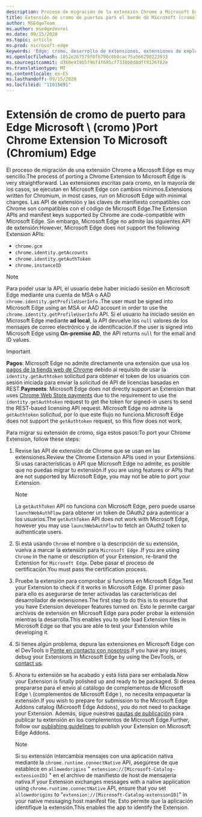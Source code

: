 ```yaml
---
description: Proceso de migración de la extensión Chrome a Microsoft Edge.
title: Extensión de cromo de puertos para el borde de Microsoft (cromo)
author: MSEdgeTeam
ms.author: msedgedevrel
ms.date: 09/15/2020
ms.topic: article
ms.prod: microsoft-edge
keywords: 'Edge: cromo, desarrollo de extensiones, extensiones de explorador, complementos, centro de Partners, desarrollador'
ms.openlocfilehash: 1852e267579f0fb790c6b8cac75a566298223933
ms.sourcegitcommit: d360e419b5f96f4f691cf7330b0d8dff9126f82e
ms.translationtype: MT
ms.contentlocale: es-ES
ms.lasthandoff: 09/15/2020
ms.locfileid: "11015691"
---
```

# <span data-ttu-id="5565b-104">Extensión de cromo de puerto para Edge Microsoft \ (cromo \)</span><span class="sxs-lookup"><span data-stu-id="5565b-104">Port Chrome Extension To Microsoft \(Chromium\) Edge</span></span>  

<span data-ttu-id="5565b-105">El proceso de migración de una extensión Chrome a Microsoft Edge es muy sencillo.</span><span class="sxs-lookup"><span data-stu-id="5565b-105">The process of porting a Chrome Extension to Microsoft Edge is very straightforward.</span></span>  <span data-ttu-id="5565b-106">Las extensiones escritas para cromo, en la mayoría de los casos, se ejecutan en Microsoft Edge con cambios mínimos.</span><span class="sxs-lookup"><span data-stu-id="5565b-106">Extensions written for Chromium, in most cases, run on Microsoft Edge with minimal changes.</span></span>  <span data-ttu-id="5565b-107">Las API de extensión y las claves de manifiesto compatibles con Chrome son compatibles con el código de Microsoft Edge.</span><span class="sxs-lookup"><span data-stu-id="5565b-107">The Extension APIs and manifest keys supported by Chrome are code-compatible with Microsoft Edge.</span></span>  <span data-ttu-id="5565b-108">Sin embargo, Microsoft Edge no admite las siguientes API de extensión:</span><span class="sxs-lookup"><span data-stu-id="5565b-108">However, Microsoft Edge does not support the following Extension APIs:</span></span>  

*   `chrome.gcm`  
*   `chrome.identity.getAccounts`  
*   `chrome.identity.getAuthToken`  
*   `chrome.instanceID`  

> [!Note]
> <span data-ttu-id="5565b-109">Para poder usar la API, el usuario debe haber iniciado sesión en Microsoft Edge mediante una cuenta de MSA o AAD `chrome.identity.getProfileUserInfo` .</span><span class="sxs-lookup"><span data-stu-id="5565b-109">The user must be signed into Microsoft Edge using an MSA or AAD account in order to use the `chrome.identity.getProfileUserInfo` API.</span></span>  <span data-ttu-id="5565b-110">Si el usuario ha iniciado sesión en Microsoft Edge mediante **ad local**, la API devuelve los `null` valores de los mensajes de correo electrónico y de identificación.</span><span class="sxs-lookup"><span data-stu-id="5565b-110">If the user is signed into Microsoft Edge using **On-premise AD**, the API returns `null` for the email and ID values.</span></span>  

> [!IMPORTANT]
> <span data-ttu-id="5565b-111">**Pagos**: Microsoft Edge no admite directamente una extensión que usa los [pagos de la tienda web de Chrome][ChromeDeveloperWebStorePayments] debido al requisito de usar la `identity.getAuthtoken` solicitud para obtener el token de los usuarios con sesión iniciada para enviar la solicitud de API de licencias basadas en REST.</span><span class="sxs-lookup"><span data-stu-id="5565b-111">**Payments**:  Microsoft Edge does not directly support an Extension that uses [Chrome Web Store payments][ChromeDeveloperWebStorePayments] due to the requirement to use the `identity.getAuthtoken` request to get the token for signed-in users to send the REST-based licensing API request.</span></span>  <span data-ttu-id="5565b-112">Microsoft Edge no admite la `getAuthtoken` solicitud, por lo que este flujo no funciona.</span><span class="sxs-lookup"><span data-stu-id="5565b-112">Microsoft Edge does not support the `getAuthtoken` request, so this flow does not work.</span></span>  

<span data-ttu-id="5565b-113">Para migrar su extensión de cromo, siga estos pasos:</span><span class="sxs-lookup"><span data-stu-id="5565b-113">To port your Chrome Extension, follow these steps:</span></span>  

1.  <span data-ttu-id="5565b-114">Revise las API de extensión de Chrome que se usan en las extensiones.</span><span class="sxs-lookup"><span data-stu-id="5565b-114">Review the Chrome Extension APIs used in your Extensions.</span></span>  <span data-ttu-id="5565b-115">Si usas características o API que Microsoft Edge no admite, es posible que no puedas migrar tu extensión.</span><span class="sxs-lookup"><span data-stu-id="5565b-115">If you are using features or APIs that are not supported by Microsoft Edge, you may not be able to port your Extension.</span></span>  
    
    > [!NOTE]
    > <span data-ttu-id="5565b-116">La `getAuthToken` API no funciona con Microsoft Edge, pero puede usarse `launchWebAuthFlow` para obtener un token de OAuth2 para autenticar a los usuarios.</span><span class="sxs-lookup"><span data-stu-id="5565b-116">The `getAuthToken` API does not work with Microsoft Edge, however you may use `launchWebAuthFlow` to fetch an OAuth2 token to authenticate users.</span></span>  
    
1.  <span data-ttu-id="5565b-117">Si está usando `Chrome` el nombre o la descripción de su extensión, vuelva a marcar la extensión para `Microsoft Edge` .</span><span class="sxs-lookup"><span data-stu-id="5565b-117">If you are using `Chrome` in the name or description of your Extension, re-brand the Extension for `Microsoft Edge`.</span></span>  <span data-ttu-id="5565b-118">Debe pasar el proceso de certificación.</span><span class="sxs-lookup"><span data-stu-id="5565b-118">You must pass the certification process.</span></span>  
    
1.  <span data-ttu-id="5565b-119">Pruebe la extensión para comprobar si funciona en Microsoft Edge.</span><span class="sxs-lookup"><span data-stu-id="5565b-119">Test your Extension to check if it works in Microsoft Edge.</span></span>  <span data-ttu-id="5565b-120">El primer paso para ello es asegurarse de tener activadas las características del desarrollador de extensiones.</span><span class="sxs-lookup"><span data-stu-id="5565b-120">The first step to do this is to ensure that you have Extension developer features turned on.</span></span>  <span data-ttu-id="5565b-121">Esto le permite cargar archivos de extensión en Microsoft Edge para poder probar la extensión mientras la desarrolla.</span><span class="sxs-lookup"><span data-stu-id="5565b-121">This enables you to side load Extension files in Microsoft Edge so that you are able to test your Extension while developing it.</span></span>  
    
1.  <span data-ttu-id="5565b-122">Si tienes algún problema, depura las extensiones en Microsoft Edge con el DevTools o [Ponte en contacto con nosotros][mailtoExtensionPartnerOpsMicrosoft].</span><span class="sxs-lookup"><span data-stu-id="5565b-122">If you have any issues, debug your Extensions in Microsoft Edge by using the DevTools, or [contact us][mailtoExtensionPartnerOpsMicrosoft].</span></span>  
    
1.  <span data-ttu-id="5565b-123">Ahora tu extensión se ha acabado y está lista para ser embalada.</span><span class="sxs-lookup"><span data-stu-id="5565b-123">Now your Extension is finally polished up and ready to be packaged.</span></span>  <span data-ttu-id="5565b-124">Si desea prepararse para el envío al catálogo de complementos de Microsoft Edge \ (complementos de Microsoft Edge \), no necesita empaquetar la extensión.</span><span class="sxs-lookup"><span data-stu-id="5565b-124">If you wish to prepare for submission to the Microsoft Edge Addons catalog \(Microsoft Edge Addons\), you do not need to package your Extension.</span></span>  <span data-ttu-id="5565b-125">Además, sigue nuestras [pautas de publicación][ExtensionsPublishExtension] para publicar tu extensión en los complementos de Microsoft Edge.</span><span class="sxs-lookup"><span data-stu-id="5565b-125">Further, follow our [publishing guidelines][ExtensionsPublishExtension] to publish your Extension on Microsoft Edge Addons.</span></span>  
    
    > [!NOTE]
    > <span data-ttu-id="5565b-126">Si su extensión intercambia mensajes con una aplicación nativa mediante la `chrome.runtime.connectNative` API, asegúrese de que establece en `allowedorigins` " `extension://[Microsoft-Catalog-extensionID]` " en el archivo de manifiesto de host de mensajería nativa.</span><span class="sxs-lookup"><span data-stu-id="5565b-126">If your Extension exchanges messages with a native application using `chrome.runtime.connectNative` API, ensure that you set `allowedorigins` to "`extension://[Microsoft-Catalog-extensionID]`" in your native messaging host manifest file.</span></span>  <span data-ttu-id="5565b-127">Esto permite que la aplicación identifique la extensión.</span><span class="sxs-lookup"><span data-stu-id="5565b-127">This enables the app to identify the Extension.</span></span>  

<!-- image links -->  

<!-- links -->  

[ExtensionsPublishExtension]: ../publish/publish-extension.md "Publicar una extensión"  

[mailtoExtensionPartnerOpsMicrosoft]: mailto:extensionpartnerops@microsoft.com "ExtensionPartnerOps@microsoft.com"  

[ChromeDeveloperWebStorePayments]: https://developer.chrome.com/webstore/one_time_payments "Pagos de pago único: Google Chrome"  
